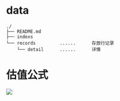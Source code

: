# data

```
./
├── README.md
├── indexs
└── records         ......      存放行记录
    └── detail      ......      详情
```

# 估值公式

![](https://xqimg.imedao.com/1700a22226157383fe8adf02.png)
